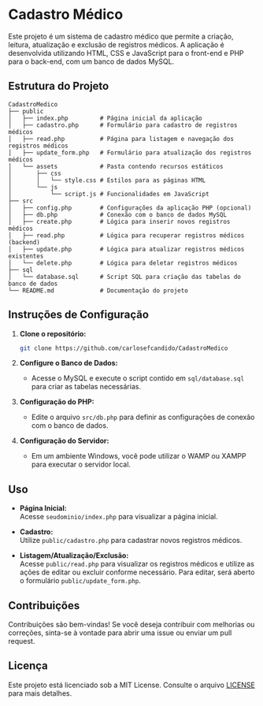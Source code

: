 # Cadastro Médico

Este projeto é um sistema de cadastro médico que permite a criação, leitura, atualização e exclusão de registros médicos. A aplicação é desenvolvida utilizando HTML, CSS e JavaScript para o front-end e PHP para o back-end, com um banco de dados MySQL.

## Estrutura do Projeto

```
CadastroMedico
├── public
│   ├── index.php         # Página inicial da aplicação
│   ├── cadastro.php      # Formulário para cadastro de registros médicos
│   ├── read.php          # Página para listagem e navegação dos registros médicos
│   ├── update_form.php   # Formulário para atualização dos registros médicos
│   └── assets            # Pasta contendo recursos estáticos
│       ├── css
│       │   └── style.css # Estilos para as páginas HTML
│       └── js
│           └── script.js # Funcionalidades em JavaScript
├── src
│   ├── config.php        # Configurações da aplicação PHP (opcional)
│   ├── db.php            # Conexão com o banco de dados MySQL
│   ├── create.php        # Lógica para inserir novos registros médicos
│   ├── read.php          # Lógica para recuperar registros médicos (backend)
│   ├── update.php        # Lógica para atualizar registros médicos existentes
│   └── delete.php        # Lógica para deletar registros médicos
├── sql
│   └── database.sql      # Script SQL para criação das tabelas do banco de dados
└── README.md             # Documentação do projeto
```

## Instruções de Configuração

1. **Clone o repositório:**
   ```bash
   git clone https://github.com/carlosefcandido/CadastroMedico
   ```

2. **Configure o Banco de Dados:**
   - Acesse o MySQL e execute o script contido em `sql/database.sql` para criar as tabelas necessárias.

3. **Configuração do PHP:**
   - Edite o arquivo `src/db.php` para definir as configurações de conexão com o banco de dados.

4. **Configuração do Servidor:**
   - Em um ambiente Windows, você pode utilizar o WAMP ou XAMPP para executar o servidor local.

## Uso

- **Página Inicial:**  
  Acesse `seudominio/index.php` para visualizar a página inicial.

- **Cadastro:**  
  Utilize `public/cadastro.php` para cadastrar novos registros médicos.

- **Listagem/Atualização/Exclusão:**  
  Acesse `public/read.php` para visualizar os registros médicos e utilize as ações de editar ou excluir conforme necessário. Para editar, será aberto o formulário `public/update_form.php`.

## Contribuições

Contribuições são bem-vindas! Se você deseja contribuir com melhorias ou correções, sinta-se à vontade para abrir uma issue ou enviar um pull request.

## Licença

Este projeto está licenciado sob a MIT License. Consulte o arquivo [LICENSE](LICENSE) para mais detalhes.